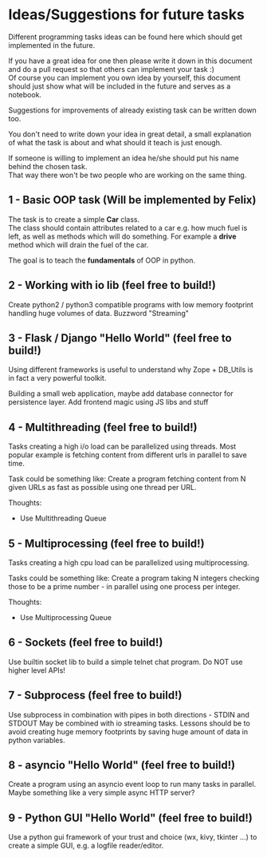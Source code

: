 # Ideas/Suggestions for future tasks
Different programming tasks ideas can be found here which should get implemented in the future.

If you have a great idea for one then please write it down in this document and do a pull request so that others can implement your task :)\
Of course you can implement you own idea by yourself, this document should just show what will be included in the future and serves as a notebook.

Suggestions for improvements of already existing task can be written down too.

You don't need to write down your idea in great detail, a small explanation of what the task is about and what should it teach is just enough.

If someone is willing to implement an idea he/she should put his name behind the chosen task.\
That way there won't be two people who are working on the same thing.

## 1 - Basic OOP task (Will be implemented by Felix)
The task is to create a simple **Car** class.\
The class should contain attributes related to a car e.g. how much fuel is left, as well as methods which will do something. For example a **drive** method which will drain the fuel of the car.

The goal is to teach the **fundamentals** of OOP in python.

## 2 - Working with io lib (feel free to build!)
Create python2 / python3 compatible programs with low memory footprint handling
huge volumes of data. Buzzword "Streaming"

## 3 - Flask / Django "Hello World" (feel free to build!)
Using different frameworks is useful to understand why Zope + DB_Utils is in
fact a very powerful toolkit.

Building a small web application, maybe add database connector for persistence layer.
Add frontend magic using JS libs and stuff

## 4 - Multithreading (feel free to build!)
Tasks creating a high i/o load can be parallelized using threads. Most popular
example is fetching content from different urls in parallel to save time.

Task could be something like: Create a program fetching content from N given URLs
as fast as possible using one thread per URL.

Thoughts:
+ Use Multithreading Queue

## 5 - Multiprocessing (feel free to build!)
Tasks creating a high cpu load can be parallelized using multiprocessing.

Tasks could be something like: Create a program taking N integers checking those
to be a prime number - in parallel using one process per integer.

Thoughts:
+ Use Multiprocessing Queue

## 6 - Sockets (feel free to build!)
Use builtin socket lib to build a simple telnet chat program. Do NOT use higher
level APIs!

## 7 - Subprocess (feel free to build!)
Use subprocess in combination with pipes in both directions - STDIN and STDOUT
May be combined with io streaming tasks. Lessons should be to avoid creating
huge memory footprints by saving huge amount of data in python variables.

## 8 - asyncio "Hello World" (feel free to build!)
Create a program using an asyncio event loop to run many tasks in parallel.
Maybe something like a very simple async HTTP server?

## 9 - Python GUI "Hello World" (feel free to build!)
Use a python gui framework of your trust and choice (wx, kivy, tkinter ...) to
create a simple GUI, e.g. a logfile reader/editor.
